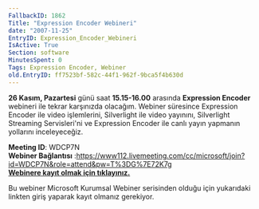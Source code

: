 ```yaml
---
FallbackID: 1862
Title: "Expression Encoder Webineri"
date: "2007-11-25"
EntryID: Expression_Encoder_Webineri
IsActive: True
Section: software
MinutesSpent: 0
Tags: Expression Encoder, Webiner
old.EntryID: ff7523bf-582c-44f1-962f-9bca5f4b630d
---
```

**26 Kasım, Pazartesi** günü saat **15.15-16.00** arasında **Expression
Encoder** webineri ile tekrar karşınızda olacağım. Webiner süresince
Expression Encoder ile video işlemlerini, Silverlight ile video
yayınını, Silverlight Streaming Servisleri'ni ve Expression Encoder ile
canlı yayın yapmanın yollarını inceleyeceğiz.

**Meeting ID**: WDCP7N\
 **Webiner Bağlantısı**
:<https://www112.livemeeting.com/cc/microsoft/join?id=WDCP7N&role=attend&pw=T%3DG%7E72K7g> \
 [**Webinere kayıt olmak için
tıklayınız.**](http://msevents.microsoft.com/CUI/WebCastEventDetails.aspx?EventID=1032358780&EventCategory=2&culture=tr-TR&CountryCode=TR)

Bu webiner Microsoft Kurumsal Webiner serisinden olduğu için yukarıdaki
linkten giriş yaparak kayıt olmanız gerekiyor.


